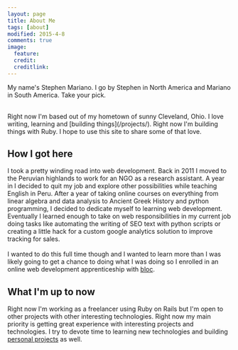 ```yaml
---
layout: page
title: About Me
tags: [about]
modified: 2015-4-8
comments: true
image:
  feature:
  credit:
  creditlink:
---
```


My name's Stephen Mariano. I go by Stephen in North America and Mariano in South America. Take your pick. 

<br>
Right now I'm based out of my hometown of sunny Cleveland, Ohio. I love writing, learning and [building things](/projects/). Right now I'm building things with Ruby. I hope to use this site to share some of that love.
<br>

## How I got here

I took a pretty winding road into web development. Back in 2011 I moved to the Peruvian highlands to work for an NGO as a research assistant. A year in I decided to quit my job and explore other possibilities while teaching English in Peru. After a year of taking online courses on everything from linear algebra and data analysis to Ancient Greek History and python programming, I decided to dedicate myself to learning web development. Eventually I learned enough to take on web responsibilities in my current job doing tasks like automating the writing of SEO text with python scripts or creating a little hack for a custom google analytics solution to improve tracking for sales. 
<br><br>
I wanted to do this full time though and I wanted to learn more than I was likely going to get a chance to doing what I was doing so I enrolled in an online web development apprenticeship with [bloc](https://www.bloc.io).

## What I'm up to now
Right now I'm working as a freelancer using Ruby on Rails but I'm open to other projects with other interesting technologies. Right now my main priority is getting great experience with interesting projects and technologies. I try to devote time to learning new technologies and building [personal projects](/projects/) as well.
